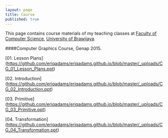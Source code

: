 ```yaml
---
layout: page
title: Course
published: true
---
```


This page contains course materials of my teaching classes at [Faculty of Computer Science](http://ptiik.ub.ac.id), [University of Brawijaya](http://www.ub.ac.id).

####Computer Graphics Course, Genap 2015.

[01. Lesson Plans] (https://github.com/eriqadams/eriqadams.github.io/blob/master/_uploads/CG_01_Lesson_Plans.ppt)

[02. Introduction] (https://github.com/eriqadams/eriqadams.github.io/blob/master/_uploads/CG_02_Introduction.ppt)

[03. Primitive] (https://github.com/eriqadams/eriqadams.github.io/blob/master/_uploads/CG_03_Primitive.ppt)

[04. Transformation] (https://github.com/eriqadams/eriqadams.github.io/blob/master/_uploads/CG_04_Transformation.ppt)
